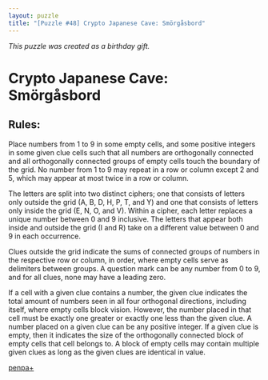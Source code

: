 ```yaml
---
layout: puzzle
title: "[Puzzle #48] Crypto Japanese Cave: Smörgåsbord"
---
```


*This puzzle was created as a birthday gift.*

# Crypto Japanese Cave: Smörgåsbord

## Rules:

Place numbers from 1 to 9 in some empty cells, and some positive integers in some given clue cells such that all numbers are orthogonally connected and all orthogonally connected groups of empty cells touch the boundary of the grid. No number from 1 to 9 may repeat in a row or column except 2 and 5, which may appear at most twice in a row or column.

The letters are split into two distinct ciphers; one that consists of letters only outside the grid (A, B, D, H, P, T, and Y) and one that consists of letters only inside the grid (E, N, O, and V). Within a cipher, each letter replaces a unique number between 0 and 9 inclusive. The letters that appear both inside and outside the grid (I and R) take on a different value between 0 and 9 in each occurrence.

Clues outside the grid indicate the sums of connected groups of numbers in the respective row or column, in order, where empty cells serve as delimiters between groups. A question mark can be any number from 0 to 9, and for all clues, none may have a leading zero.

If a cell with a given clue contains a number, the given clue indicates the total amount of numbers seen in all four orthogonal directions, including itself, where empty cells block vision. However, the number placed in that cell must be exactly one greater or exactly one less than the given clue. A number placed on a given clue can be any positive integer. If a given clue is empty, then it indicates the size of the orthogonally connected block of empty cells that cell belongs to. A block of empty cells may contain multiple given clues as long as the given clues are identical in value. 

[penpa+](https://tinyurl.com/28troyro)
